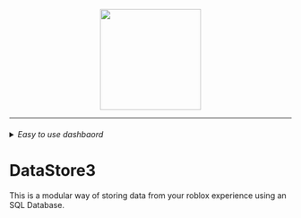 <p align="center"> <img src="https://i.imgur.com/pch9ykm.png" width="180" hight="180"> </p>

***

<h6>
<details>
  <summary>Easy to use dashbaord</summary>
  
![ ](https://i.imgur.com/sLoI2HT.png)
![ ](https://i.imgur.com/cZ3geED.png)
![ ](https://i.imgur.com/oVbRYuv.png)

</details>
</h6>

# DataStore3
This is a modular way of storing data from your roblox experience using an SQL Database. 


